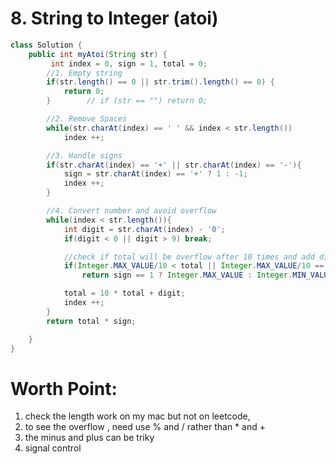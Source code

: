 # 8. String to Integer (atoi)

```java
class Solution {
    public int myAtoi(String str) {
         int index = 0, sign = 1, total = 0;
        //1. Empty string
        if(str.length() == 0 || str.trim().length() == 0) {
            return 0;
        }        // if (str == "") return 0;

        //2. Remove Spaces
        while(str.charAt(index) == ' ' && index < str.length())
            index ++;

        //3. Handle signs
        if(str.charAt(index) == '+' || str.charAt(index) == '-'){
            sign = str.charAt(index) == '+' ? 1 : -1;
            index ++;
        }

        //4. Convert number and avoid overflow
        while(index < str.length()){
            int digit = str.charAt(index) - '0';
            if(digit < 0 || digit > 9) break;

            //check if total will be overflow after 10 times and add digit
            if(Integer.MAX_VALUE/10 < total || Integer.MAX_VALUE/10 == total && Integer.MAX_VALUE %10 < digit)
                return sign == 1 ? Integer.MAX_VALUE : Integer.MIN_VALUE;

            total = 10 * total + digit;
            index ++;
        }
        return total * sign;

    }
}
```

# Worth Point:

1. check the length work on my mac but not on leetcode,
2. to see the overflow , need use % and / rather than *  and + 
3. the minus and plus can be triky
4. signal control 

